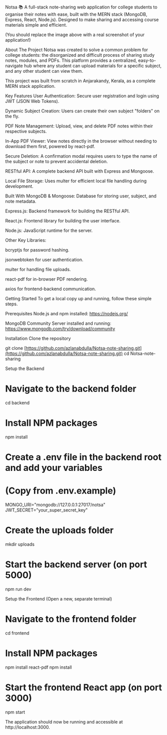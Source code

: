 Notsa 📚
A full-stack note-sharing web application for college students to organise their notes with ease, built with the MERN stack (MongoDB, Express, React, Node.js). Designed to make sharing and accessing course materials simple and efficient.

(You should replace the image above with a real screenshot of your application!)

About The Project
Notsa was created to solve a common problem for college students: the disorganized and difficult process of sharing study notes, modules, and PDFs. This platform provides a centralized, easy-to-navigate hub where any student can upload materials for a specific subject, and any other student can view them.

This project was built from scratch in Anjarakandy, Kerala, as a complete MERN stack application.

Key Features
User Authentication: Secure user registration and login using JWT (JSON Web Tokens).

Dynamic Subject Creation: Users can create their own subject "folders" on the fly.

PDF Note Management: Upload, view, and delete PDF notes within their respective subjects.

In-App PDF Viewer: View notes directly in the browser without needing to download them first, powered by react-pdf.

Secure Deletion: A confirmation modal requires users to type the name of the subject or note to prevent accidental deletion.

RESTful API: A complete backend API built with Express and Mongoose.

Local File Storage: Uses multer for efficient local file handling during development.

Built With
MongoDB & Mongoose: Database for storing user, subject, and note metadata.

Express.js: Backend framework for building the RESTful API.

React.js: Frontend library for building the user interface.

Node.js: JavaScript runtime for the server.

Other Key Libraries:

bcryptjs for password hashing.

jsonwebtoken for user authentication.

multer for handling file uploads.

react-pdf for in-browser PDF rendering.

axios for frontend-backend communication.

Getting Started
To get a local copy up and running, follow these simple steps.

Prerequisites
Node.js and npm installed: https://nodejs.org/

MongoDB Community Server installed and running: https://www.mongodb.com/try/download/community

Installation
Clone the repository

git clone [https://github.com/azlanabdulla/Notsa-note-sharing.git](https://github.com/azlanabdulla/Notsa-note-sharing.git)
cd Notsa-note-sharing

Setup the Backend

# Navigate to the backend folder
cd backend

# Install NPM packages
npm install

# Create a .env file in the backend root and add your variables
# (Copy from .env.example)
MONGO_URI="mongodb://127.0.0.1:27017/notsa"
JWT_SECRET="your_super_secret_key"

# Create the uploads folder
mkdir uploads

# Start the backend server (on port 5000)
npm run dev

Setup the Frontend (Open a new, separate terminal)

# Navigate to the frontend folder
cd frontend

# Install NPM packages
npm install react-pdf
npm install

# Start the frontend React app (on port 3000)
npm start

The application should now be running and accessible at http://localhost:3000.
